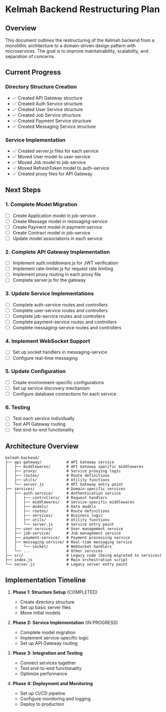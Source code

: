 # Kelmah Backend Restructuring Plan

## Overview

This document outlines the restructuring of the Kelmah backend from a monolithic architecture to a domain-driven design pattern with microservices. The goal is to improve maintainability, scalability, and separation of concerns.

## Current Progress

### Directory Structure Creation
- ✅ Created API Gateway structure
- ✅ Created Auth Service structure
- ✅ Created User Service structure
- ✅ Created Job Service structure
- ✅ Created Payment Service structure
- ✅ Created Messaging Service structure

### Service Implementation
- ✅ Created server.js files for each service
- ✅ Moved User model to user-service
- ✅ Moved Job model to job-service
- ✅ Moved RefreshToken model to auth-service
- ✅ Created proxy files for API Gateway

## Next Steps

### 1. Complete Model Migration
- [ ] Create Application model in job-service
- [ ] Create Message model in messaging-service
- [ ] Create Payment model in payment-service
- [ ] Create Contract model in job-service
- [ ] Update model associations in each service

### 2. Complete API Gateway Implementation
- [ ] Implement auth.middleware.js for JWT verification
- [ ] Implement rate-limiter.js for request rate limiting
- [ ] Implement proxy routing in each proxy file
- [ ] Complete server.js for the gateway

### 3. Update Service Implementations
- [ ] Complete auth-service routes and controllers
- [ ] Complete user-service routes and controllers
- [ ] Complete job-service routes and controllers
- [ ] Complete payment-service routes and controllers
- [ ] Complete messaging-service routes and controllers

### 4. Implement WebSocket Support
- [ ] Set up socket handlers in messaging-service
- [ ] Configure real-time messaging

### 5. Update Configuration
- [ ] Create environment-specific configurations
- [ ] Set up service discovery mechanism
- [ ] Configure database connections for each service

### 6. Testing
- [ ] Test each service individually
- [ ] Test API Gateway routing
- [ ] Test end-to-end functionality

## Architecture Overview

```
kelmah-backend/
├── api-gateway/           # API Gateway service
│   ├── middlewares/       # API Gateway specific middlewares
│   ├── proxy/             # Service proxying logic
│   ├── routes/            # Route definitions
│   ├── utils/             # Utility functions
│   └── server.js          # API Gateway entry point
├── services/              # Domain-specific services
│   ├── auth-service/      # Authentication service
│   │   ├── controllers/   # Request handlers
│   │   ├── middlewares/   # Service-specific middlewares
│   │   ├── models/        # Data models
│   │   ├── routes/        # Route definitions
│   │   ├── services/      # Business logic
│   │   ├── utils/         # Utility functions
│   │   └── server.js      # Service entry point
│   ├── user-service/      # User management service
│   ├── job-service/       # Job management service
│   ├── payment-service/   # Payment processing service
│   ├── messaging-service/ # Real-time messaging service
│   │   └── socket/        # WebSocket handlers
│   └── ...                # Other services
├── src/                   # Legacy code (being migrated to services)
├── index.js               # Main orchestration script
└── server.js              # Legacy server entry point
```

## Implementation Timeline

1. **Phase 1: Structure Setup** (COMPLETED)
   - Create directory structure
   - Set up basic server files
   - Move initial models

2. **Phase 2: Service Implementation** (IN PROGRESS)
   - Complete model migration
   - Implement service-specific logic
   - Set up API Gateway routing

3. **Phase 3: Integration and Testing**
   - Connect services together
   - Test end-to-end functionality
   - Optimize performance

4. **Phase 4: Deployment and Monitoring**
   - Set up CI/CD pipeline
   - Configure monitoring and logging
   - Deploy to production


